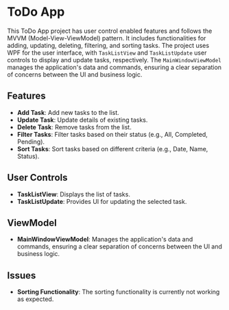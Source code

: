 # ToDo App

This ToDo App project has user control enabled features and follows the MVVM (Model-View-ViewModel) pattern. It includes functionalities for adding, updating, deleting, filtering, and sorting tasks. The project uses WPF for the user interface, with `TaskListView` and `TaskListUpdate` user controls to display and update tasks, respectively. The `MainWindowViewModel` manages the application's data and commands, ensuring a clear separation of concerns between the UI and business logic.

## Features

- **Add Task**: Add new tasks to the list.
- **Update Task**: Update details of existing tasks.
- **Delete Task**: Remove tasks from the list.
- **Filter Tasks**: Filter tasks based on their status (e.g., All, Completed, Pending).
- **Sort Tasks**: Sort tasks based on different criteria (e.g., Date, Name, Status).

## User Controls

- **TaskListView**: Displays the list of tasks.
- **TaskListUpdate**: Provides UI for updating the selected task.

## ViewModel

- **MainWindowViewModel**: Manages the application's data and commands, ensuring a clear separation of concerns between the UI and business logic.

## Issues

- **Sorting Functionality**: The sorting functionality is currently not working as expected.
